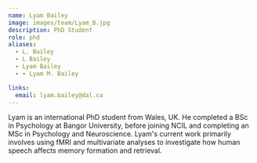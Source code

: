 ```yaml
---
name: Lyam Bailey
image: images/team/Lyam_B.jpg
description: PhD Student
role: phd
aliases:
  - L. Bailey
  - L Bailey
  - Lyam Bailey
  - - Lyam M. Bailey

links:
  email: lyam.bailey@dal.ca
---
```


Lyam is an international PhD student from Wales, UK. He completed a BSc in Psychology at Bangor University, before joining NCIL and completing an MSc in Psychology and Neuroscience. Lyam's current work primarily involves using fMRI and multivariate analyses to investigate how human speech affects memory formation and retrieval.
